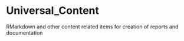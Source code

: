 # Universal_Content
RMarkdown and other content related items for creation of reports and documentation
